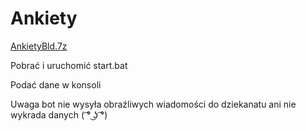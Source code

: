 # Ankiety
[AnkietyBld.7z](https://github.com/WkurwionyHindus/Ankiety/raw/master/AnkietyBld.7z)

Pobrać i uruchomić start.bat

Podać dane w konsoli

Uwaga bot nie wysyła obraźliwych wiadomości do dziekanatu ani nie wykrada danych ( ͡° ͜ʖ ͡°)
